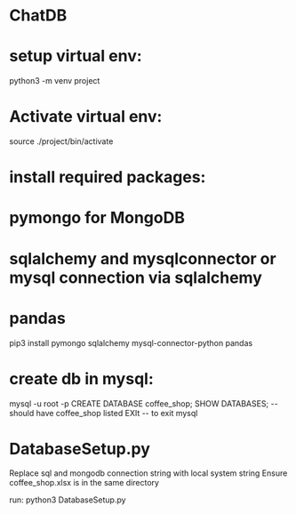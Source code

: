 # ChatDB
# setup virtual env:
python3 -m venv project

# Activate virtual env:
source ./project/bin/activate 

# install required packages:
# pymongo for MongoDB
# sqlalchemy and mysqlconnector or mysql connection via sqlalchemy
# pandas
pip3 install pymongo sqlalchemy mysql-connector-python pandas

# create db in mysql:
mysql -u root -p
CREATE DATABASE coffee_shop;
SHOW DATABASES; -- should have coffee_shop listed
EXIt -- to exit mysql

# DatabaseSetup.py
Replace sql and mongodb connection string with local system string
Ensure coffee_shop.xlsx is in the same directory

run: python3 DatabaseSetup.py
